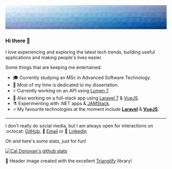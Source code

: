 <img src="img/header.svg">

### Hi there 👋

I love experiencing and exploring the latest tech trends, building useful applications and making people's lives easier.

Some things that are keeping me entertained:

- 🎓 Currently studying an MSc in Advanced Software Technology.
- 📝 Most of my time is dedicated to my dissertation.
- ⚡ Currently working on an API using [Lumen 7](https://lumen.laravel.com/).
- 🚀 Also working on a full-stack app using [Laravel 7](https://laravel.com/) & [VueJS](https://vuejs.org/).
- ⚗ Experimenting with .NET apps & [JAMStack](https://jamstack.org/).
- ⭐ My favourite technologies at the moment include **[Laravel](https://laravel.com/)** & **[VueJS](https://vuejs.org/)**.

<hr>

I don't really do social media, but I am always open for interactions on :octocat: [GitHub](https://github.com/caldonovan), 📨 [Email](mailto:caldonovan@outlook.com) or 💼 [Linkedin](https://www.linkedin.com/in/callum-donovan-334444122/)

Oh and here's some stats, just for fun!

[![Cal Donovan's github
stats](https://github-readme-stats.vercel.app/api?username=caldonovan&show_icons=true&hide=["contribs","prs","issues"])](https://github.com/anuraghazra/github-readme-stats)

🎨 Header image created with the excellent [Trianglify](https://github.com/qrohlf/trianglify) library!
